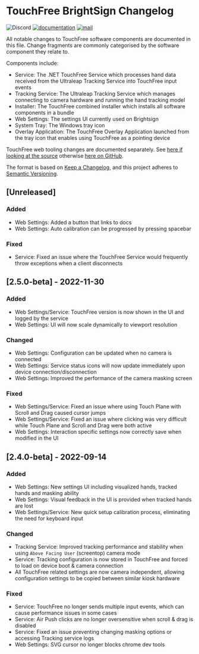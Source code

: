 # TouchFree BrightSign Changelog

![Discord](https://img.shields.io/discord/994213697490800670?label=Ultraleap%20Developer%20Community&logo=discord)
[![documentation](https://img.shields.io/badge/Documentation-docs.ultraleap.com-00cf75)](https://docs.ultraleap.com/touchfree-user-manual/)
[![mail](https://img.shields.io/badge/Contact-support%40ultraleap.com-00cf75)](mailto:support@ultraleap.com)

All notable changes to TouchFree software components are documented in this file.
Change fragments are commonly categorised by the software component they relate to.

Components include:

-   Service: The .NET TouchFree Service which processes hand data received from the Ultraleap Tracking Service into TouchFree input events
-   Tracking Service: The Ultraleap Tracking Service which manages connecting to camera hardware and running the hand tracking model
-   Installer: The TouchFree combined installer which installs all software components in a bundle
-   Web Settings: The settings UI currently used on Brightsign
-   System Tray: The Windows tray icon
-   Overlay Application: The TouchFree Overlay Application launched from the tray icon that enables using TouchFree as a pointing device

TouchFree web tooling changes are documented separately.
See [here if looking at the source](./TF_Tooling_Web/CHANGELOG.md) otherwise [here on GitHub](https://github.com/ultraleap/TouchFree/blob/develop/TF_Tooling_Web/CHANGELOG.md).

The format is based on [Keep a Changelog](https://keepachangelog.com/en/1.0.0/),
and this project adheres to [Semantic Versioning](https://semver.org/spec/v2.0.0.html).

## [Unreleased]

### Added

-   Web Settings: Added a button that links to docs
-   Web Settings: Auto calibration can be progressed by pressing spacebar

### Fixed

-   Service: Fixed an issue where the TouchFree Service would frequently throw exceptions when a client disconnects

## [2.5.0-beta] - 2022-11-30

### Added

-   Web Settings/Service: TouchFree version is now shown in the UI and logged by the service
-   Web Settings: UI will now scale dynamically to viewport resolution

### Changed

-   Web Settings: Configuration can be updated when no camera is connected
-   Web Settings: Service status icons will now update immediately upon device connection/disconnection
-   Web Settings: Improved the performance of the camera masking screen

### Fixed

-   Web Settings/Service: Fixed an issue where using Touch Plane with Scroll and Drag caused cursor jumps
-   Web Settings/Service: Fixed an issue where clicking was very difficult while Touch Plane and Scroll and Drag were both active
-   Web Settings: Interaction specific settings now correctly save when modified in the UI

## [2.4.0-beta] - 2022-09-14

### Added

-   Web Settings: New settings UI including visualized hands, tracked hands and masking ability
-   Web Settings: Visual feedback in the UI is provided when tracked hands are lost
-   Web Settings/Service: New quick setup calibration process, eliminating the need for keyboard input

### Changed

-   Tracking Service: Improved tracking performance and stability when using `Above Facing User` (screentop) camera mode
-   Service: Tracking configuration is now stored in TouchFree and forced to load on device boot & camera connection
-   All TouchFree related settings are now camera independent, allowing configuration settings to be copied between similar kiosk hardware

### Fixed

-   Service: TouchFree no longer sends multiple input events, which can cause performance issues in some cases
-   Service: Air Push clicks are no longer oversensitive when scroll & drag is disabled
-   Service: Fixed an issue preventing changing masking options or accessing Tracking service logs
-   Web Settings: SVG cursor no longer blocks chrome dev tools
